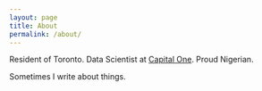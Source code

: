 ```yaml
---
layout: page
title: About
permalink: /about/
---
```

Resident of Toronto. Data Scientist at [Capital One](https://www.capitalonecareers.ca/location/canada-jobs/1733/6251999/2). Proud Nigerian.

Sometimes I write about things.
